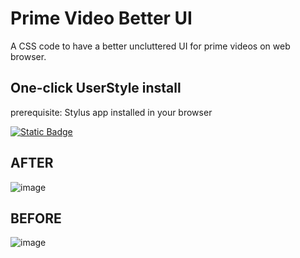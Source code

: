 # Prime Video Better UI
A CSS code to have a better uncluttered  UI for prime videos on web browser. 
## One-click UserStyle install

prerequisite: Stylus app installed in your browser

[![Static Badge](https://img.shields.io/badge/Install-Userstyle?style=flat&label=Install%20Directly%20with%20Stylus)](https://github.com/revoconner/Prime-Video-Better-UI/raw/refs/heads/main/primevideo.user.css)

## AFTER
![image](https://user-images.githubusercontent.com/88772846/218286118-ef82027c-822f-4652-ae60-19962c4d6d0b.png)

## BEFORE
![image](https://user-images.githubusercontent.com/88772846/218286143-bd3a4b91-7aa0-40d6-bc6e-ee8fff497990.png)
